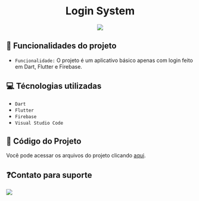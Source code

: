 <h1 align="center"> Login System </h1>

<p align="center">
<img src="http://img.shields.io/static/v1?label=STATUS&message=EM%20DESENVOLVIMENTO&color=GREEN&style=for-the-badge"/>
</p>

## :hammer: Funcionalidades do projeto

- `Funcionalidade:` O projeto é um aplicativo básico apenas com login feito em Dart, Flutter e Firebase.

## :computer: Técnologias utilizadas

- ``Dart``
- ``Flutter``
- ``Firebase``
- ``Visual Studio Code``

## 📁 Código do Projeto

Você pode acessar os arquivos do projeto clicando [aqui](https://github.com/M7WDev).

## ❓Contato para suporte
<div>
<a href="https://discord.com/users/427610420245823508" target="_blank"><img src="https://img.shields.io/badge/Discord-5865f2?style=for-the-badge&logo=discord&logoColor=white" target="_blank"></a>
</div>
